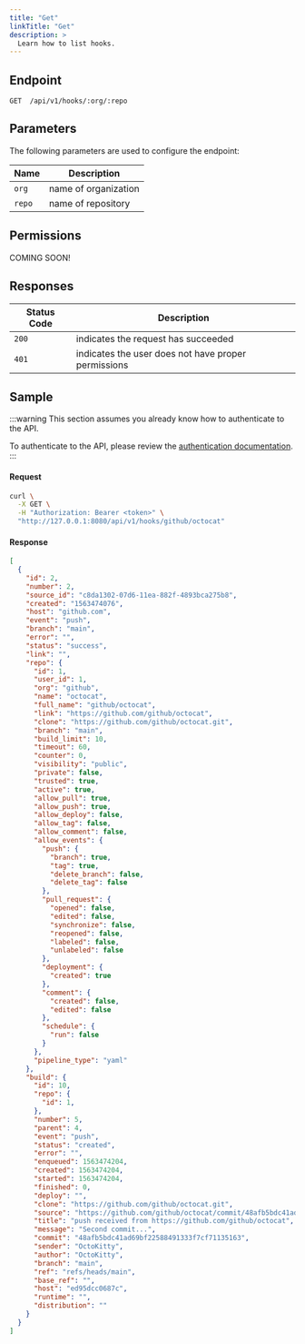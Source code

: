 ```yaml
---
title: "Get"
linkTitle: "Get"
description: >
  Learn how to list hooks.
---
```


## Endpoint

```
GET  /api/v1/hooks/:org/:repo
```

## Parameters

The following parameters are used to configure the endpoint:

| Name   | Description          |
| ------ | -------------------- |
| `org`  | name of organization |
| `repo` | name of repository   |

## Permissions

COMING SOON!

## Responses

| Status Code | Description                                         |
| ----------- | --------------------------------------------------- |
| `200`       | indicates the request has succeeded                 |
| `401`       | indicates the user does not have proper permissions |

## Sample

:::warning
This section assumes you already know how to authenticate to the API.

To authenticate to the API, please review the [authentication documentation](/docs/reference/api/authentication/).
:::

#### Request

```sh
curl \
  -X GET \
  -H "Authorization: Bearer <token>" \
  "http://127.0.0.1:8080/api/v1/hooks/github/octocat"
```

#### Response

```json
[
  {
    "id": 2,
    "number": 2,
    "source_id": "c8da1302-07d6-11ea-882f-4893bca275b8",
    "created": "1563474076",
    "host": "github.com",
    "event": "push",
    "branch": "main",
    "error": "",
    "status": "success",
    "link": "",
    "repo": {
      "id": 1,
      "user_id": 1,
      "org": "github",
      "name": "octocat",
      "full_name": "github/octocat",
      "link": "https://github.com/github/octocat",
      "clone": "https://github.com/github/octocat.git",
      "branch": "main",
      "build_limit": 10,
      "timeout": 60,
      "counter": 0,
      "visibility": "public",
      "private": false,
      "trusted": true,
      "active": true,
      "allow_pull": true,
      "allow_push": true,
      "allow_deploy": false,
      "allow_tag": false,
      "allow_comment": false,
      "allow_events": {
        "push": {
          "branch": true,
          "tag": true,
          "delete_branch": false,
          "delete_tag": false
        },
        "pull_request": {
          "opened": false,
          "edited": false,
          "synchronize": false,
          "reopened": false,
          "labeled": false,
          "unlabeled": false
        },
        "deployment": {
          "created": true
        },
        "comment": {
          "created": false,
          "edited": false
        },
        "schedule": {
          "run": false
        }
      },
      "pipeline_type": "yaml"
    },
    "build": {
      "id": 10,
      "repo": {
        "id": 1,
      },
      "number": 5,
      "parent": 4,
      "event": "push",
      "status": "created",
      "error": "",
      "enqueued": 1563474204,
      "created": 1563474204,
      "started": 1563474204,
      "finished": 0,
      "deploy": "",
      "clone": "https://github.com/github/octocat.git",
      "source": "https://github.com/github/octocat/commit/48afb5bdc41ad69bf22588491333f7cf71135163",
      "title": "push received from https://github.com/github/octocat",
      "message": "Second commit...",
      "commit": "48afb5bdc41ad69bf22588491333f7cf71135163",
      "sender": "OctoKitty",
      "author": "OctoKitty",
      "branch": "main",
      "ref": "refs/heads/main",
      "base_ref": "",
      "host": "ed95dcc0687c",
      "runtime": "",
      "distribution": ""
    }
  }
]
```
